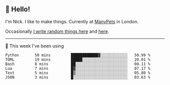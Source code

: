 ## 👋 Hello! 

I'm Nick. I like to make things. Currently at [ManyPets](https://manypets.com) in London.

Occasionally [I write random things here](https://nicksnell.com) and [here](https://twitter.com/nicksnell).

-------

🚀 This week I've been using

<!--START_SECTION:waka-->

```text
Python       50 mins         ████████████▓░░░░░░░░░░░░   50.99 %
TOML         19 mins         █████░░░░░░░░░░░░░░░░░░░░   20.01 %
Bash         8 mins          ██░░░░░░░░░░░░░░░░░░░░░░░   08.11 %
Lua          7 mins          █▓░░░░░░░░░░░░░░░░░░░░░░░   07.17 %
Text         5 mins          █▒░░░░░░░░░░░░░░░░░░░░░░░   05.80 %
JSON         3 mins          █░░░░░░░░░░░░░░░░░░░░░░░░   03.63 %
```

<!--END_SECTION:waka-->
